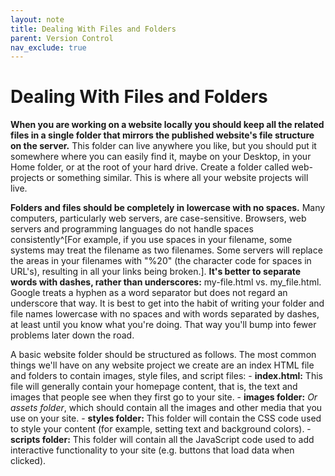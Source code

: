 ```yaml
---
layout: note
title: Dealing With Files and Folders
parent: Version Control
nav_exclude: true
---
```


# Dealing With Files and Folders
**When you are working on a website locally you should keep all the related files in a single folder that mirrors the published website's file structure on the server.** This folder can live anywhere you like, but you should put it somewhere where you can easily find it, maybe on your Desktop, in your Home folder, or at the root of your hard drive. Create a folder called web-projects or something similar. This is where all your website projects will live.

**Folders and files should be completely in lowercase with no spaces.** Many computers, particularly web servers, are case-sensitive. Browsers, web servers and programming languages do not handle spaces consistently^[For example, if you use spaces in your filename, some systems may treat the filename as two filenames. Some servers will replace the areas in your filenames with "%20" (the character code for spaces in URL's), resulting in all your links being broken.]. **It's better to separate words with dashes, rather than underscores:** my-file.html vs. my_file.html. Google treats a hyphen as a word separator but does not regard an underscore that way. It is best to get into the habit of writing your folder and file names lowercase with no spaces and with words separated by dashes, at least until you know what you're doing. That way you'll bump into fewer problems later down the road.

A basic website folder should be structured as follows. The most common things we'll have on any website project we create are an index HTML file and folders to contain images, style files, and script files:
	- **index.html:** This file will generally contain your homepage content, that is, the text and images that people see when they first go to your site. 
	- **images folder:** *Or assets folder*, which should contain all the images and other media that you use on your site. 
	- **styles folder:** This folder will contain the CSS code used to style your content (for example, setting text and background colors). 
	- **scripts folder:** This folder will contain all the JavaScript code used to add interactive functionality to your site (e.g. buttons that load data when clicked). 
	

